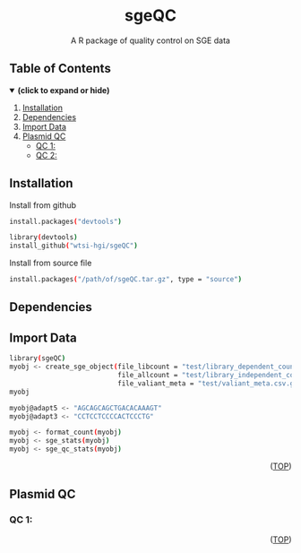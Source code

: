 <div align="center">
<h1 align="center">sgeQC</h1>
  <p align="center">A R package of quality control on SGE data</p>
</div>

## Table of Contents
<details open>
<summary><b>(click to expand or hide)</b></summary>

1. [Installation](#installation)
2. [Dependencies](#dependencies)
3. [Import Data](#import-data)
4. [Plasmid QC](#plasmid-qc)
    - [QC 1: ](#qc1)
    - [QC 2: ](#qc2)

</details>

<!-- Installation-->
## Installation

Install from github
```sh
install.packages("devtools")

library(devtools)
install_github("wtsi-hgi/sgeQC")
```

Install from source file
```sh
install.packages("/path/of/sgeQC.tar.gz", type = "source")
```

<!-- Dependencies-->
## Dependencies

<!-- Import Data-->
## Import Data


```sh
library(sgeQC)
myobj <- create_sge_object(file_libcount = "test/library_dependent_counts.tsv.gz",
                           file_allcount = "test/library_independent_counts.tsv.gz",
                           file_valiant_meta = "test/valiant_meta.csv.gz")
myobj

myobj@adapt5 <- "AGCAGCAGCTGACACAAAGT"
myobj@adapt3 <- "CCTCCTCCCCACTCCCTG"

myobj <- format_count(myobj)
myobj <- sge_stats(myobj) 
myobj <- sge_qc_stats(myobj) 
```

<p align="right">(<a href="#top">TOP</a>)</p>

<!-- Plasmid QC -->
## Plasmid QC

<a id="qc1"></a>
### QC 1: 

<p align="right">(<a href="#top">TOP</a>)</p>



